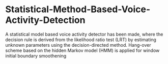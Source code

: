 # Statistical-Method-Based-Voice-Activity-Detection
A statistical model based voice activity detector has been made, where the decision rule is derived from the likelihood ratio test (LRT) by estimating unknown parameters using the decision-directed method. Hang-over scheme based on the hidden Markov model (HMM) is applied for window initial boundary smoothening
